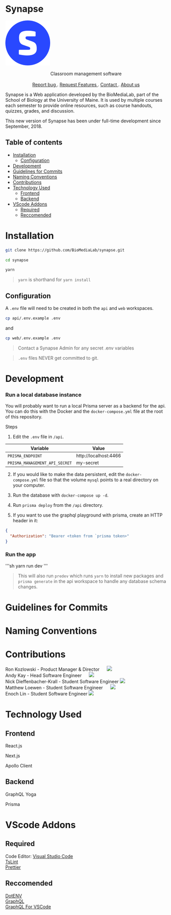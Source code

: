 # Synapse

<img src="./web/static/synapse-icon@2x.png" alt="synapse logo">
  <p align="center">
    Classroom management software
    <br>
    <br>
    <a href="https://github.com/BioMediaLab/synapse/issues/new"> Report bug </a>
    .
        <a href="https://github.com/BioMediaLab/synapse/issues/new"> Request Features </a>
        .
        <a href="mailto:synapse@maine.edu" target="_top"> Contact </a>
        .
        <a href="https://www.biomedialab.net/"> About us </a>
  </p>
</div>

Synapse is a Web application developed by the BioMediaLab, part of the School of Biology at the University of Maine. It is used by multiple courses each semester to provide online resources, such as course handouts, quizzes, grades, and discussion.

This new version of Synapse has been under full-time development since September, 2018.

## Table of contents

- [Installation](#installation)
  - [Configuration](#configuration)
- [Development](#development)
- [Guidelines for Commits](#guidelines-for-commits)
- [Naming Conventions](#naming-conventions)
- [Contributions](#contributions)
- [Technology Used](#technology-used)
  - [Frontend](#frontend)
  - [Backend](#backend)
- [VScode Addons](#vscode-addons)
  - [Required](#required)
  - [Reccomended](#reccomended)

# Installation

```sh
git clone https://github.com/BioMediaLab/synapse.git
```

```sh
cd synapse
```

```sh
yarn
```

> `yarn` is shorthand for `yarn install`

## Configuration

A `.env` file will need to be created in both the `api` and `web` workspaces.

```sh
cp api/.env.example .env
```

and

```sh
cp web/.env.example .env
```

> Contact a Synapse Admin for any secret .env variables

> `.env` files NEVER get committed to git.

# Development

### Run a local database instance

You will probably want to run a local Prisma server as a backend for the api. You can do this with the Docker and
the `docker-compose.yml` file at the root of this repository.

Steps

1. Edit the `.env` file in `/api`.

| Variable                       | Value                 |
| ------------------------------ | --------------------- |
| `PRISMA_ENDPOINT`              | http://localhost:4466 |
| `PRISMA_MANAGEMENT_API_SECRET` | my-secret             |

2. If you would like to make the data persistent, edit the `docker-compose.yml` file so that the volume `mysql` points to a real directory on your computer.

3. Run the database with `docker-compose up -d`.

4. Run `prisma deploy` from the `/api` directory.

5. If you want to use the graphql playground with prisma, create an HTTP header in it:

```json
{
  "Authorization": "Bearer <token from `prisma token>"
}
```

### Run the app

'''sh
yarn run dev
'''

> This will also run `predev` which runs `yarn` to install new packages and `prisma generate` in the api workspace to handle any database schema changes.

# Guidelines for Commits

# Naming Conventions

# Contributions

Ron Kozlowski - Product Manager & Director <a href="https://www.linkedin.com/in/tirranna/" target="_blank"><img src="https://3uil8r2z7mmf1j7qlc2us9x1121h-wpengine.netdna-ssl.com/wp-content/plugins/team-members-pro/inc/img/links/linkedin.png" height=15px width=15px></a>
<a href="https://github.com/frozenflat" target="_blank"><img src="https://assets-cdn.github.com/images/modules/logos_page/GitHub-Logo.png" height=10px></a>
<br/>
Andy Kay - Head Software Engineer <a href="https://www.linkedin.com/in/andy-kay-450474120" target="_blank"><img src="https://3uil8r2z7mmf1j7qlc2us9x1121h-wpengine.netdna-ssl.com/wp-content/plugins/team-members-pro/inc/img/links/linkedin.png" height=15px width=15px></a>
<a href="https://github.com/iamandyk" target="_blank"><img src="https://assets-cdn.github.com/images/modules/logos_page/GitHub-Logo.png" height=10px></a>
<br/>
Nick Dieffenbacher-Krall - Student Software Engineer
<a href="https://github.com/Dieff" target="_blank"><img src="https://assets-cdn.github.com/images/modules/logos_page/GitHub-Logo.png" height=10px></a>
<br/>
Matthew Loewen - Student Software Engineer <a href="https://www.linkedin.com/in/matthew-loewen-03a991116/" target="_blank"><img src="https://3uil8r2z7mmf1j7qlc2us9x1121h-wpengine.netdna-ssl.com/wp-content/plugins/team-members-pro/inc/img/links/linkedin.png" height=15px width=15px></a>
<a href="https://github.com/mattdoescode" target="_blank"><img src="https://assets-cdn.github.com/images/modules/logos_page/GitHub-Logo.png" height=10px></a>
<br/>
Enoch Lin - Student Software Engineer
<a href="https://github.com/Enoinoo" target="_blank"><img src="https://assets-cdn.github.com/images/modules/logos_page/GitHub-Logo.png" height=10px></a>

# Technology Used

## Frontend

React.js

Next.js

Apollo Client

## Backend

GraphQL Yoga

Prisma

# VScode Addons

## Required

Code Editor: <a href="https://code.visualstudio.com/"> Visual Studio Code </a>
</br>
<a href="https://marketplace.visualstudio.com/items?itemName=eg2.tslint"> TsLint </a>
</br>
<a href="https://marketplace.visualstudio.com/items?itemName=esbenp.prettier-vscode"> Prettier </a>

## Reccomended

<a href="https://marketplace.visualstudio.com/items?itemName=mikestead.dotenv"> DotENV </a>
</br>
<a href="https://marketplace.visualstudio.com/items?itemName=mquandalle.graphql"> GraphQL </a>
</br>
<a href="https://marketplace.visualstudio.com/items?itemName=kumar-harsh.graphql-for-vscode"> GraphQL For VSCode </a>
